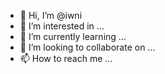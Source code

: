 - 👋 Hi, I’m @iwni
- 👀 I’m interested in ...
- 🌱 I’m currently learning ...
- 💞️ I’m looking to collaborate on ...
- 📫 How to reach me ...

<!---
iwni/iwni is a ✨ special ✨ repository because its `README.md` (this file) appears on your GitHub profile.
You can click the Preview link to take a look at your changes.
--->
